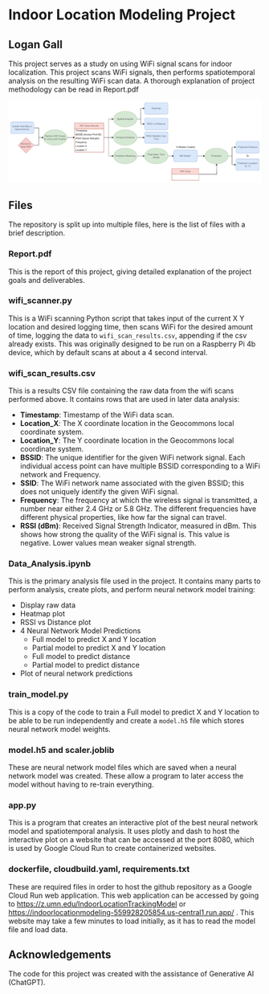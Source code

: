 # Indoor Location Modeling Project

## Logan Gall

This project serves as a study on using WiFi signal scans for indoor localization. This project scans WiFi signals, then performs spatiotemporal analysis on the resulting WiFi scan data. A thorough explanation of project methodology can be read in Report.pdf

![alt text](project_overview.png)

## Files

The repository is split up into multiple files, here is the list of files with a brief description.

### Report.pdf

This is the report of this project, giving detailed explanation of the project goals and deliverables.

### wifi_scanner.py

This is a WiFi scanning Python script that takes input of the current X Y location and desired logging time, then scans WiFi for the desired amount of time, logging the data to `wifi_scan_results.csv`, appending if the csv already exists. This was originally designed to be run on a Raspberry Pi 4b device, which by default scans at about a 4 second interval.

### wifi_scan_results.csv

This is a results CSV file containing the raw data from the wifi scans performed above. It contains rows that are used in later data analysis:

- **Timestamp**: Timestamp of the WiFi data scan.
- **Location\_X**: The X coordinate location in the Geocommons local coordinate system.
- **Location\_Y**: The Y coordinate location in the Geocommons local coordinate system.
- **BSSID**: The unique identifier for the given WiFi network signal. Each individual access point can have multiple BSSID corresponding to a WiFi network and Frequency.
- **SSID**: The WiFi network name associated with the given BSSID; this does not uniquely identify the given WiFi signal.
- **Frequency**: The frequency at which the wireless signal is transmitted, a number near either 2.4 GHz or 5.8 GHz. The different frequencies have different physical properties, like how far the signal can travel.
- **RSSI (dBm)**: Received Signal Strength Indicator, measured in dBm. This shows how strong the quality of the WiFi signal is. This value is negative. Lower values mean weaker signal strength.

### Data_Analysis.ipynb

This is the primary analysis file used in the project. It contains many parts to perform analysis, create plots, and perform neural network model training:

* Display raw data
* Heatmap plot
* RSSI vs Distance plot
* 4 Neural Network Model Predictions
    * Full model to predict X and Y location
    * Partial model to predict X and Y location
    * Full model to predict distance
    * Partial model to predict distance
* Plot of neural network predictions

### train_model.py

This is a copy of the code to train a Full model to predict X and Y location to be able to be run independently and create a `model.h5` file which stores neural network model weights.

### model.h5 and scaler.joblib

These are neural network model files which are saved when a neural network model was created. These allow a program to later access the model without having to re-train everything.

### app.py

This is a program that creates an interactive plot of the best neural network model and spatiotemporal analysis. It uses plotly and dash to host the interactive plot on a website that can be accessed at the port 8080, which is used by Google Cloud Run to create containerized websites.

### dockerfile, cloudbuild.yaml, requirements.txt

These are required files in order to host the github repository as a Google Cloud Run web application. This web application can be accessed by going to https://z.umn.edu/IndoorLocationTrackingModel or https://indoorlocationmodeling-559928205854.us-central1.run.app/ . This website may take a few minutes to load initially, as it has to read the model file and load data.

## Acknowledgements

The code for this project was created with the assistance of Generative AI (ChatGPT).